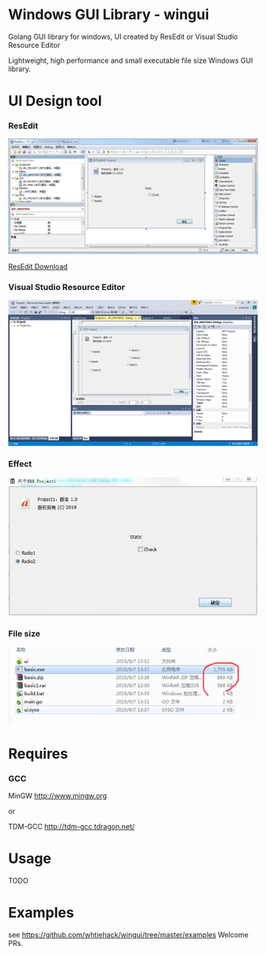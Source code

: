 

# Windows GUI Library  - wingui
Golang GUI library for windows, UI created by ResEdit or Visual Studio Resource Editor

Lightweight, high performance and small executable file size Windows GUI library.

# UI Design tool

### ResEdit
![resedit](res/resedit.png)

[ResEdit Download](http://www.resedit.net/)


### Visual Studio Resource Editor

![vsreseditor](res/vsreseditor.png)


### Effect
![resedit](res/resedit_show.png)

### File size
![size](res/size.png)


# Requires

### GCC

MinGW
http://www.mingw.org

or 

TDM-GCC
http://tdm-gcc.tdragon.net/


# Usage

TODO


# Examples

see https://github.com/whtiehack/wingui/tree/master/examples
Welcome PRs.
